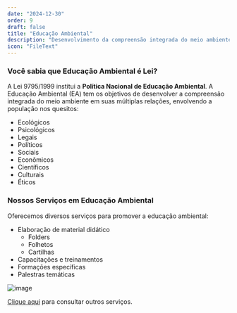 ```yaml
---
date: "2024-12-30"
order: 9
draft: false
title: "Educação Ambiental"
description: "Desenvolvimento da compreensão integrada do meio ambiente em suas múltiplas relações"
icon: "FileText"
---
```


### Você sabia que Educação Ambiental é Lei?

A Lei 9795/1999 institui a **Política Nacional de Educação Ambiental**. A Educação Ambiental (EA) tem os objetivos de desenvolver a compreensão integrada do meio ambiente em suas múltiplas relações, envolvendo a população nos quesitos:

- Ecológicos
- Psicológicos
- Legais
- Políticos
- Sociais
- Econômicos
- Científicos
- Culturais
- Éticos

### Nossos Serviços em Educação Ambiental

Oferecemos diversos serviços para promover a educação ambiental:

- Elaboração de material didático
  - Folders
  - Folhetos
  - Cartilhas
- Capacitações e treinamentos
- Formações específicas
- Palestras temáticas

![image](/images/bannerimage.webp)

[Clique aqui](/servicos) para consultar outros serviços. 
